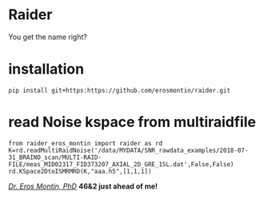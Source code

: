# Raider
You get the name right?
# installation
```
pip install git+https:https://github.com/erosmontin/raider.git
```
# read Noise kspace from multiraidfile

```
from raider_eros_montin import raider as rd
K=rd.readMultiRaidNoise('/data/MYDATA/SNR_rawdata_examples/2018-07-31_BRAINO_scan/MULTI-RAID-FILE/meas_MID02317_FID373207_AXIAL_2D_GRE_1SL.dat',False,False)
rd.KSpace2DtoISMRMRD(K,"aaa.h5",[1,1,1])
```


[*Dr. Eros Montin, PhD*](http://me.biodimensional.com)
**46&2 just ahead of me!**
